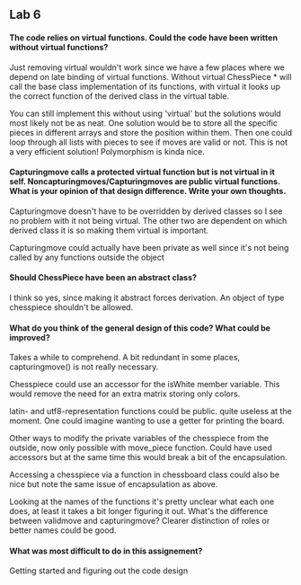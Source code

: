 ## Lab 6

#### The code relies on virtual functions. Could the code have been written without virtual functions?
Just removing virtual wouldn't work since we have a few places where we depend on late binding of virtual functions.
Without virtual ChessPiece * will call the base class implementation of its functions, with virtual it looks up the correct
function of the derived class in the virtual table. 

You can still implement this without using 'virtual' but the solutions would most likely not be as neat. One solution would be to store all the
specific pieces in different arrays and store the position within them. Then one could loop through all lists with pieces to see if moves are valid or not.
This is not a very efficient solution! Polymorphism is kinda nice.

#### Capturingmove calls a protected virtual function but is not virtual in it self. Noncapturingmoves/Capturingmoves are public virtual functions. What is your opinion of that design difference. Write your own thoughts.

Capturingmove doesn't have to be overridden by derived classes so I see no problem with it not being virtual. The other two are dependent on which derived class it is so making them virtual is important. 

Capturingmove could actually have been private as well since it's not being called by any functions outside the object

#### Should ChessPiece have been an abstract class?
I think so yes, since making it abstract forces derivation. An object of type chesspiece shouldn't be allowed.

#### What do you think of the general design of this code? What could be improved?
Takes a while to comprehend. A bit redundant in some places, capturingmove() is not really necessary.

Chesspiece could use an accessor for the isWhite member variable. This would remove the need for an extra matrix storing only colors.

latin- and utf8-representation functions could be public. quite useless at the moment. One could imagine wanting to use a getter for printing the board.

Other ways to modify the private variables of the chesspiece from the outside, now only possible with move_piece function. Could have used accessors but at the same
time this would break a bit of the encapsulation. 

Accessing a chesspiece via a function in chessboard class could also be nice but note the same issue of encapsulation as above.

Looking at the names of the functions it's pretty unclear what each one does, at least it takes a bit longer figuring it out. What's the difference
between validmove and capturingmove? Clearer distinction of roles or better names could be good.

#### What was most difficult to do in this assignement?
Getting started and figuring out the code design
